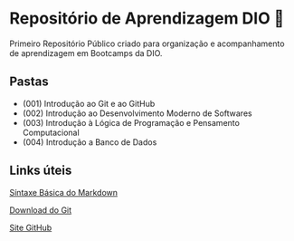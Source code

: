 # Repositório de Aprendizagem DIO :blue_book:
Primeiro Repositório Público criado para organização e acompanhamento de aprendizagem em Bootcamps da DIO.

## Pastas
- (001) Introdução ao Git e ao GitHub
- (002) Introdução ao Desenvolvimento Moderno de Softwares 
- (003) Introdução à Lógica de Programação e Pensamento Computacional
- (004) Introdução a Banco de Dados

## Links úteis
[Síntaxe Básica do Markdown](https://www.markdownguide.org/basic-syntax/)

[Download do Git](https://git-scm.com/downloads)

[Site GitHub](https://github.com/)
